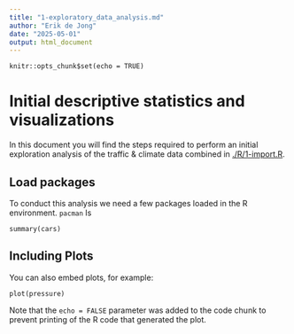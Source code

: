 ```yaml
---
title: "1-exploratory_data_analysis.md"
author: "Erik de Jong"
date: "2025-05-01"
output: html_document
---
```


```{r setup, include=FALSE}
knitr::opts_chunk$set(echo = TRUE)
```

# Initial descriptive statistics and visualizations

In this document you will find the steps required to perform an initial exploration analysis of the traffic & climate data combined in [./R/1-import.R](`R/1-import.R`).

## Load packages

To conduct this analysis we need a few packages loaded in the R environment. `pacman` Is 

```{r cars}
summary(cars)
```

## Including Plots

You can also embed plots, for example:

```{r pressure, echo=FALSE}
plot(pressure)
```

Note that the `echo = FALSE` parameter was added to the code chunk to prevent printing of the R code that generated the plot.
